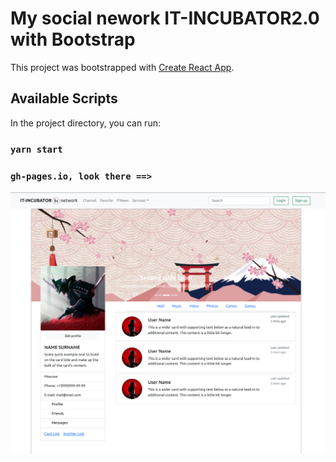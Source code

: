 # My social nework IT-INCUBATOR2.0 with Bootstrap

This project was bootstrapped with [Create React App](https://github.com/facebook/create-react-app).

## Available Scripts

In the project directory, you can run:

### `yarn start`

### `gh-pages.io, look there ==>`

<img src="./src/Assets/front.png">